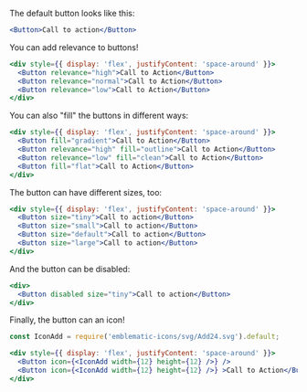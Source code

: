 The default button looks like this:
```jsx
<Button>Call to action</Button>
```

You can add relevance to buttons!
```jsx
<div style={{ display: 'flex', justifyContent: 'space-around' }}>
  <Button relevance="high">Call to Action</Button>
  <Button relevance="normal">Call to Action</Button>
  <Button relevance="low">Call to Action</Button>
</div>
```

You can also "fill" the buttons in different ways:
```jsx
<div style={{ display: 'flex', justifyContent: 'space-around' }}>
  <Button fill="gradient">Call to Action</Button>
  <Button relevance="high" fill="outline">Call to Action</Button>
  <Button relevance="low" fill="clean">Call to Action</Button>
  <Button fill="flat">Call to Action</Button>
</div>
```

The button can have different sizes, too:
```jsx
<div style={{ display: 'flex', justifyContent: 'space-around' }}>
  <Button size="tiny">Call to action</Button>
  <Button size="small">Call to action</Button>
  <Button size="default">Call to action</Button>
  <Button size="large">Call to action</Button>
</div>
```

And the button can be disabled:
```jsx
<div>
  <Button disabled size="tiny">Call to action</Button>
</div>
```

Finally, the button can an icon!
```jsx
const IconAdd = require('emblematic-icons/svg/Add24.svg').default;

<div style={{ display: 'flex', justifyContent: 'space-around' }}>
  <Button icon={<IconAdd width={12} height={12} />} />
  <Button icon={<IconAdd width={12} height={12} />} >Call to Action</Button>
</div>
```
